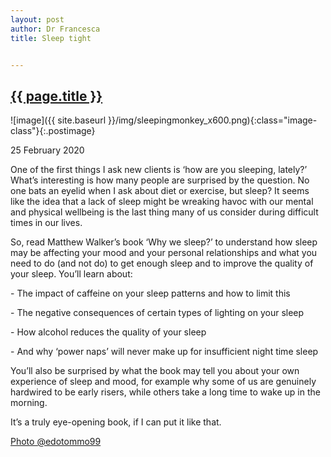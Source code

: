 ```yaml
---
layout: post
author: Dr Francesca
title: Sleep tight


---
```

 
 <h2 class="postheader"><a href="{{ site.baseurl }}/{{ page.url }}">{{ page.title }}</a></h2>



![image]({{ site.baseurl }}/img/sleepingmonkey_x600.png){:class="image-class"}{:.postimage}
<p class="blogdate">25 February 2020</p>

<p class="blogcopy">One of the first things I ask new clients is ‘how are you sleeping, lately?’ What’s interesting is how many people are surprised by the question. No one bats an eyelid when I ask about diet or exercise, but sleep? It seems like the idea that a lack of sleep might be wreaking havoc with our mental and physical wellbeing is the last thing many of us consider during difficult times in our lives. </p>

<!-- more -->

<p class="blogcopy">So, read Matthew Walker’s book ‘Why we sleep?’ to understand how sleep may be affecting your mood and your personal relationships and what you need to do (and not do) to get enough sleep and to improve the quality of your sleep. You’ll learn about:</p>
<p class="blogcopy">
-    The impact of caffeine on your sleep patterns and how to limit this
<p class="blogcopy">
-    The negative consequences of certain types of lighting on your sleep
<p class="blogcopy">
-    How alcohol reduces the quality of your sleep 
<p class="blogcopy">
-    And why ‘power naps’ will never make up for insufficient night time sleep
</p>
<p class="blogcopy">
You’ll also be surprised by what the book may tell you about your own experience of sleep and mood, for example why some of us are genuinely hardwired to be early risers, while others take a long time to wake up in the morning. 
</p>
<p class="blogcopy">It’s a truly eye-opening book, if I can put it like that. 
</p>
<p class="blogcopy">

<a href="https://www.pexels.com/@edotommo99">Photo @edotommo99</a>

</p>
<br>
<div class="sharethis-inline-share-buttons"></div>
<br>
